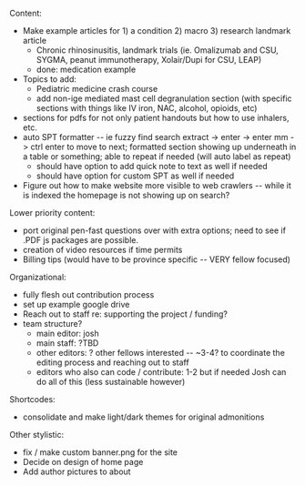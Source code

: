 Content:

- Make example articles for 1) a condition 2) macro 3) research landmark article
  - Chronic rhinosinusitis, landmark trials (ie. Omalizumab and CSU, SYGMA, peanut immunotherapy, Xolair/Dupi for CSU, LEAP)
  - done: medication example
- Topics to add:
  - Pediatric medicine crash course
  - add non-ige mediated mast cell degranulation section (with specific sections with things like IV iron, NAC, alcohol, opioids, etc)
- sections for pdfs for not only patient handouts but how to use inhalers, etc.
- auto SPT formatter -- ie fuzzy find search extract -> enter -> enter mm -> ctrl enter to move to next; formatted section showing up underneath in a table or something; able to repeat if needed (will auto label as repeat)
  - should have option to add quick note to text as well if needed
  - should have option for custom SPT as well if needed
- Figure out how to make website more visible to web crawlers -- while it is indexed the homepage is not showing up on search?

Lower priority content:

- port original pen-fast questions over with extra options; need to see if .PDF js packages are possible.
- creation of video resources if time permits
- Billing tips (would have to be province specific -- VERY fellow focused)

Organizational:

- fully flesh out contribution process
- set up example google drive
- Reach out to staff re: supporting the project / funding?
- team structure?
  - main editor: josh
  - main staff: ?TBD
  - other editors: ? other fellows interested -- ~3-4? to coordinate the editing process and reaching out to staff
  - editors who also can code / contribute: 1-2 but if needed Josh can do all of this (less sustainable however)

Shortcodes:

- consolidate and make light/dark themes for original admonitions

Other stylistic:

- fix / make custom banner.png for the site
- Decide on design of home page
- Add author pictures to about
